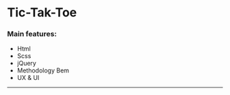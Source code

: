 # Tic-Tak-Toe

### Main features: 
 - Html
 - Scss
 - jQuery 
 - Methodology Bem
 - UX & UI
 


---
